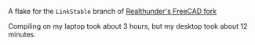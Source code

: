 A flake for the `LinkStable` branch of [Realthunder's FreeCAD fork](https://github.com/realthunder/freecad)

Compiling on my laptop took about 3 hours, but my desktop took about 12 minutes.
